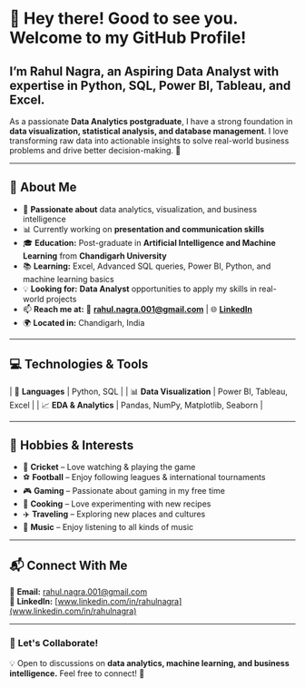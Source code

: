 # 👋 Hey there! Good to see you. Welcome to my GitHub Profile!  
## I’m Rahul Nagra, an Aspiring Data Analyst with expertise in Python, SQL, Power BI, Tableau, and Excel.  
As a passionate **Data Analytics postgraduate**, I have a strong foundation in **data visualization, statistical analysis, and database management**. I love transforming raw data into actionable insights to solve real-world business problems and drive better decision-making. 🚀  

---

## 🔹 About Me  

- 🎯 **Passionate about** data analytics, visualization, and business intelligence  
- 📊 Currently working on **presentation and communication skills**  
- 🎓 **Education:** Post-graduate in **Artificial Intelligence and Machine Learning** from **Chandigarh University**  
- 📚 **Learning:** Excel, Advanced SQL queries, Power BI, Python, and machine learning basics  
- 💡 **Looking for:** **Data Analyst** opportunities to apply my skills in real-world projects  
- 📫 **Reach me at:** 📧 **rahul.nagra.001@gmail.com** | 🌐 **[LinkedIn](www.linkedin.com/in/rahulnagra)**  
- 🌍 **Located in:** Chandigarh, India  

---

## 💻 Technologies & Tools  
| 📌 **Languages** | Python, SQL |
| 📊 **Data Visualization** | Power BI, Tableau, Excel |
| 📈 **EDA & Analytics** | Pandas, NumPy, Matplotlib, Seaborn |

---

## 🎯 Hobbies & Interests  

- 🏏 **Cricket** – Love watching & playing the game  
- ⚽ **Football** – Enjoy following leagues & international tournaments  
- 🎮 **Gaming** – Passionate about gaming in my free time  
- 🍳 **Cooking** – Love experimenting with new recipes  
- ✈️ **Traveling** – Exploring new places and cultures  
- 🎵 **Music** – Enjoy listening to all kinds of music  

---

## 📬 Connect With Me  

📧 **Email:** rahul.nagra.001@gmail.com  
💼 **LinkedIn:** [www.linkedin.com/in/rahulnagra](www.linkedin.com/in/rahulnagra)  

---

### 🎯 **Let's Collaborate!**  
💡 Open to discussions on **data analytics, machine learning, and business intelligence.** Feel free to connect! 🚀  
